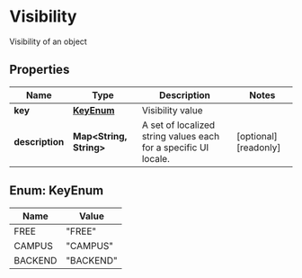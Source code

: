 

# Visibility

Visibility of an object
## Properties

Name | Type | Description | Notes
------------ | ------------- | ------------- | -------------
**key** | [**KeyEnum**](#KeyEnum) | Visibility value | 
**description** | **Map&lt;String, String&gt;** | A set of localized string values each for a specific UI locale. |  [optional] [readonly]



## Enum: KeyEnum

Name | Value
---- | -----
FREE | &quot;FREE&quot;
CAMPUS | &quot;CAMPUS&quot;
BACKEND | &quot;BACKEND&quot;



